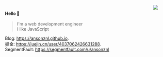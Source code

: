 <img align="right" src="https://github-readme-stats.vercel.app/api?username=ansonznl&show_icons=true&icon_color=805AD5&text_color=718096&bg_color=ffffff&hide_title=true" />

#### Hello 👏

> I'm a web development engineer    
> I like JavaScript

Blog: https://ansonznl.github.io.   
掘金: https://juejin.cn/user/4037062426631288.   
SegmentFault: https://segmentfault.com/u/ansonznl

